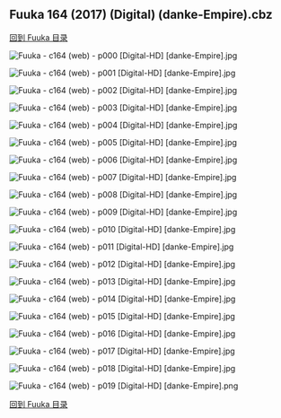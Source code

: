 ## Fuuka 164 (2017) (Digital) (danke-Empire).cbz


[回到 Fuuka 目录](https://github.com/alicewish/markdown/blob/master/series/Fuuka.md)


![Fuuka - c164 (web) - p000 [Digital-HD] [danke-Empire].jpg](https://wx1.sinaimg.cn/large/6a9fdecagy1fojj4lvz1zj21j82cw1fq.jpg)

![Fuuka - c164 (web) - p001 [Digital-HD] [danke-Empire].jpg](https://wx1.sinaimg.cn/large/6a9fdecagy1fojj4wshnnj21kw28qqv5.jpg)

![Fuuka - c164 (web) - p002 [Digital-HD] [danke-Empire].jpg](https://wx1.sinaimg.cn/large/6a9fdecagy1fojj5cqe9ij21kw28qu0x.jpg)

![Fuuka - c164 (web) - p003 [Digital-HD] [danke-Empire].jpg](https://wx1.sinaimg.cn/large/6a9fdecagy1fojj5lbc97j21kw28q7wh.jpg)

![Fuuka - c164 (web) - p004 [Digital-HD] [danke-Empire].jpg](https://wx1.sinaimg.cn/large/6a9fdecagy1fojj5w0o9aj21kw28qu0x.jpg)

![Fuuka - c164 (web) - p005 [Digital-HD] [danke-Empire].jpg](https://wx1.sinaimg.cn/large/6a9fdecagy1fojj64dzevj21kw28qhdt.jpg)

![Fuuka - c164 (web) - p006 [Digital-HD] [danke-Empire].jpg](https://wx1.sinaimg.cn/large/6a9fdecagy1fojj6giiroj21kw28qb2a.jpg)

![Fuuka - c164 (web) - p007 [Digital-HD] [danke-Empire].jpg](https://wx1.sinaimg.cn/large/6a9fdecagy1fojj6oyjtej21kw28q4qq.jpg)

![Fuuka - c164 (web) - p008 [Digital-HD] [danke-Empire].jpg](https://wx1.sinaimg.cn/large/6a9fdecagy1fojj6z4zqwj21kw28qkjl.jpg)

![Fuuka - c164 (web) - p009 [Digital-HD] [danke-Empire].jpg](https://wx1.sinaimg.cn/large/6a9fdecagy1fojj77v6g6j21kw28q7wi.jpg)

![Fuuka - c164 (web) - p010 [Digital-HD] [danke-Empire].jpg](https://wx1.sinaimg.cn/large/6a9fdecagy1fojj7hkwlvj21kw28qnpd.jpg)

![Fuuka - c164 (web) - p011 [Digital-HD] [danke-Empire].jpg](https://wx1.sinaimg.cn/large/6a9fdecagy1fojj7ozuytj21kw28qb29.jpg)

![Fuuka - c164 (web) - p012 [Digital-HD] [danke-Empire].jpg](https://wx1.sinaimg.cn/large/6a9fdecagy1fojj7v5mg1j21kw28qe81.jpg)

![Fuuka - c164 (web) - p013 [Digital-HD] [danke-Empire].jpg](https://wx1.sinaimg.cn/large/6a9fdecagy1fojj809g9fj21kw28qb29.jpg)

![Fuuka - c164 (web) - p014 [Digital-HD] [danke-Empire].jpg](https://wx1.sinaimg.cn/large/6a9fdecagy1fojj874i0uj21kw28qnpd.jpg)

![Fuuka - c164 (web) - p015 [Digital-HD] [danke-Empire].jpg](https://wx1.sinaimg.cn/large/6a9fdecagy1fojj8catimj21kw28q7wh.jpg)

![Fuuka - c164 (web) - p016 [Digital-HD] [danke-Empire].jpg](https://wx1.sinaimg.cn/large/6a9fdecagy1fojj8iua1rj21kw28qnpd.jpg)

![Fuuka - c164 (web) - p017 [Digital-HD] [danke-Empire].jpg](https://wx1.sinaimg.cn/large/6a9fdecagy1fojj8qrbgnj21kw28qkjl.jpg)

![Fuuka - c164 (web) - p018 [Digital-HD] [danke-Empire].jpg](https://wx1.sinaimg.cn/large/6a9fdecagy1fojj91nv1wj21kw28qnpd.jpg)

![Fuuka - c164 (web) - p019 [Digital-HD] [danke-Empire].png](https://wx1.sinaimg.cn/large/6a9fdecagy1fltfqrda7yj21kw28q0oh.jpg)

[回到 Fuuka 目录](https://github.com/alicewish/markdown/blob/master/series/Fuuka.md)

